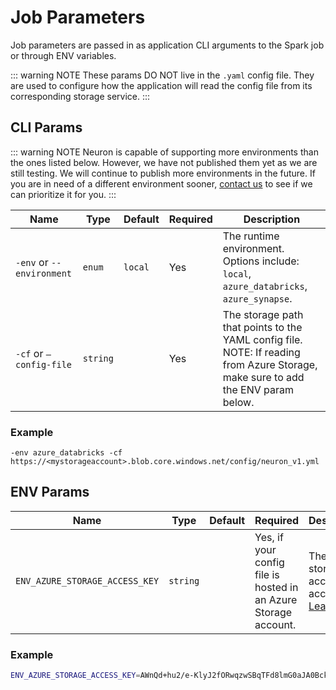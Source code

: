 # Job Parameters

Job parameters are passed in as application CLI arguments to the Spark job or through ENV variables.     

::: warning NOTE
These params DO NOT live in the `.yaml` config file. They are used to configure how
the application will read the config file from its corresponding storage service. 
:::

## CLI Params

::: warning NOTE
Neuron is capable of supporting more environments than the ones listed below. However, we have not 
published them yet as we are still testing. We will continue to publish more environments
in the future. If you are in need of a different environment sooner, [contact us](https://www.calculated.health/#contact-us) to see 
if we can prioritize it for you. 
:::

| Name | Type | Default | Required | Description |
| --- | --- | --- | --- | --- |
| `-env` or `--environment` | `enum` | `local` | Yes | The runtime environment.  Options include: `local`, `azure_databricks`, `azure_synapse`. |
| `-cf` or `—config-file` | `string` |  | Yes | The storage path that points to the YAML config file.  NOTE: If reading from Azure Storage, make sure to add the ENV param below. |

### Example

```
-env azure_databricks -cf https://<mystorageaccount>.blob.core.windows.net/config/neuron_v1.yml
```

## ENV Params

| Name | Type | Default | Required | Description |
| --- | --- | --- | --- | --- |
| `ENV_AZURE_STORAGE_ACCESS_KEY` | `string` |  | Yes, if your config file is hosted in an Azure Storage account. | The Azure storage account access key.  [Learn More](https://learn.microsoft.com/en-us/azure/storage/common/storage-account-keys-manage?tabs=azure-portal#regenerate-access-keys) |

### Example

```bash
ENV_AZURE_STORAGE_ACCESS_KEY=AWnQd+hu2/e-KlyJ2fORwqzwSBqTFd8lmG0aJA0BckdsVU8v3L9qO0V38P3/7G3eRfSDDsdmJYzd+ASty5j5Rw==
```